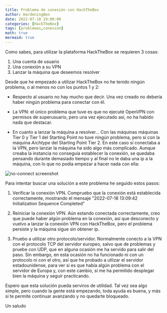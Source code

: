```yaml
---
title: Problema de conexión con HackTheBox
author: HardeningBen
date: 2022-07-18 19:00:00
categories: [HackTheBox]
tags: [problemas,conexion]
math: true
mermaid: true
---
```



Como sabes, para utilizar la plataforma HackTheBox se requieren 3 cosas:

1. Una cuenta de usuario
2. Una conexión a su VPN
3. Lanzar la máquina que deseemos resolver

Desde que he empezado a utilizar HackTheBox no he tenido ningún problema, o al menos no con los puntos 1 y 2:
- Respecto al usuario no hay mucho que decir. Una vez creado no debería haber ningún problema para conectar con él.

- La VPN: el único problema que tuve es que no ejecuté OpenVPN con permisos de superusuario, pero una vez ejecutado así, no ha habido nada que destacar.

- En cuanto a lanzar la máquina a resolver... Con las máquinas máquinas Tier 0 y Tier 1 del Starting Point no tuve ningún problema, pero sí con la máquina *Archtype* del Starting Point Tier 2. En este caso sí conectaba a la VPN, pero lanzar la máquina ha sido algo más complicado. Aunque creaba la instancia no conseguía establecer la conexión, se quedaba pensando durante demasiado tiempo y al final no le daba una ip a la máquina, con lo que no podía empezar a hacer nada con ella:

![no-connect screenshot](/posts/2022/07/18/no-connect.png)

Para intentar buscar una solución a este problema he seguido estos pasos:
1. Verificar la conexión VPN. Compruebo que la conexión está establecida correctamente, mostrando el mensaje "2022-07-18 13:09:42 Initialization Sequence Completed"

2. Reiniciar la conexión VPN. Aún estando conectada correctamente, creo que puede haber algún problema en la conexión, así que desconecto y vuelvo a lanzar la conexión VPN con HackTheBox, pero el problema persiste y la máquina sigue sin obtener ip.

3. Pruebo a utilizar otro protocolo/servidor. Normalmente conecto a la VPN con el protocolo TCP del servidor europeo, salvo que de problemas y pruebe con UDP, que en alguna ocasión me ha servido para salir del paso. Sin embargo, en esta ocasión no ha funcionado ni con un protocolo ni con el otro, así que he probado a utlizar el servidor estadounidense, para ver si es que había algún problema con el servidor de Europa y, con este cambio, sí me ha permitido desplegar bien la máquina y seguir practicando.

Espero que esta solución pueda serviros de utilidad. Tal vez sea algo simple, pero cuando la gente está empezando, toda ayuda es buena, y más si te permite continuar avanzando y no quedarte bloqueado.

Un saludo

